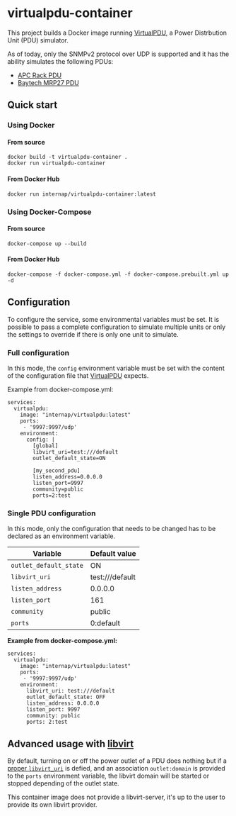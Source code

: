 virtualpdu-container
====================

This project builds a Docker image running
[VirtualPDU](http://github.com/openstack/virtualpdu), a Power
Distrbution Unit (PDU) simulator.

As of today, only the SNMPv2 protocol over UDP is supported and it has
the ability simulates the following PDUs:
 - [APC Rack PDU](https://github.com/openstack/virtualpdu/blob/master/virtualpdu/pdu/apc_rackpdu.py)
 - [Baytech MRP27 PDU](https://github.com/openstack/virtualpdu/blob/master/virtualpdu/pdu/baytech_mrp27.py)


Quick start
-----------

### Using Docker ###

#### From source ####

    docker build -t virtualpdu-container .
    docker run virtualpdu-container

#### From Docker Hub ####

    docker run internap/virtualpdu-container:latest


### Using Docker-Compose ###

#### From source ####

    docker-compose up --build
        
#### From Docker Hub ####

    docker-compose -f docker-compose.yml -f docker-compose.prebuilt.yml up -d

        
Configuration
-------------

To configure the service, some environmental variables must be
set.  It is possible to pass a complete configuration to simulate
multiple units or only the settings to override if there is only one
unit to simulate.


### Full configuration ###

In this mode, the `config` environment variable must be set with the
content of the configuration file that
[VirtualPDU](http://github.com/openstack/virtualpdu) expects.

Example from docker-compose.yml:

    services:
      virtualpdu:
        image: "internap/virtualpdu:latest"
        ports:
         - '9997:9997/udp'
        environment:
          config: |
            [global]
            libvirt_uri=test:///default
            outlet_default_state=ON

            [my_second_pdu]
            listen_address=0.0.0.0
            listen_port=9997
            community=public
            ports=2:test


### Single PDU configuration ###

In this mode, only the configuration that needs to be changed has to be
declared as an environment variable.

| Variable               | Default value   |
|------------------------|-----------------|
| `outlet_default_state` | ON              |
| `libvirt_uri`          | test:///default |
| `listen_address`       | 0.0.0.0         | 
| `listen_port`          | 161             |
| `community`            | public          |
| `ports`                | 0:default       |

**Example from docker-compose.yml:**

    services:
      virtualpdu:
        image: "internap/virtualpdu:latest"
        ports:
         - '9997:9997/udp'
        environment:
          libvirt_uri: test:///default
          outlet_default_state: OFF
          listen_address: 0.0.0.0
          listen_port: 9997
          community: public
          ports: 2:test


Advanced usage with [libvirt](http://libvirt.org/)
--------------------------------------------------

By default, turning on or off the power outlet of a PDU does nothing but
if a [proper `libvirt_uri`](http://libvirt.org/uri.html) is defied, and
an association `outlet:domain` is provided to the `ports` environment
variable, the libvirt domain will be started or stopped depending of the
outlet state.

This container image does not provide a libvirt-server, it's up to the
user to provide its own libvirt provider.
